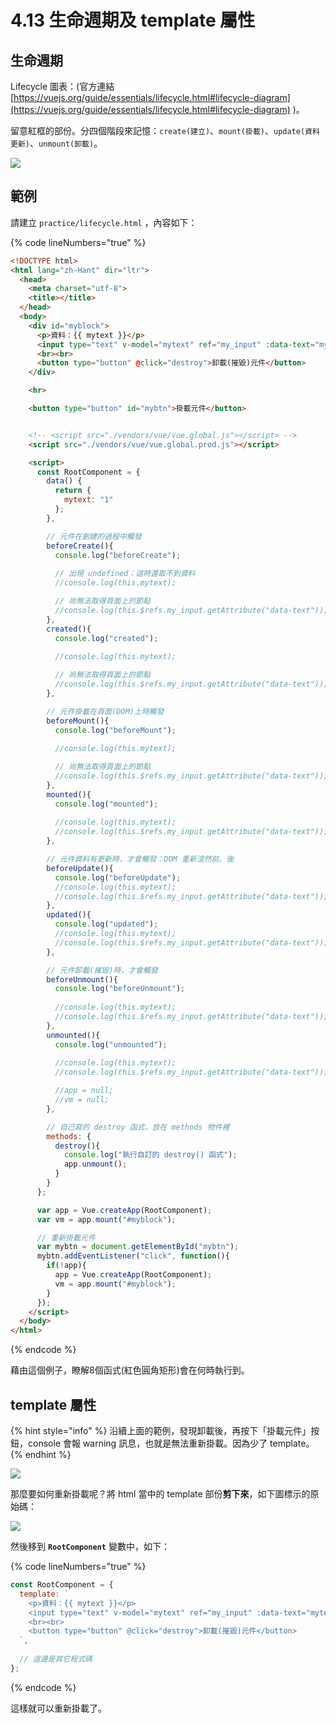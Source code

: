 # 4.13 生命週期及 template 屬性

## 生命週期

Lifecycle 圖表：(官方連結 [https://vuejs.org/guide/essentials/lifecycle.html#lifecycle-diagram](https://vuejs.org/guide/essentials/lifecycle.html#lifecycle-diagram) )。

留意紅框的部份。分四個階段來記憶：`create(建立)`、`mount(掛載)`、`update(資料更新)`、`unmount(卸載)`。

![](../.gitbook/assets/vue\_lifecycle.png)



## 範例

請建立 `practice/lifecycle.html` ，內容如下：

{% code lineNumbers="true" %}
```html
<!DOCTYPE html>
<html lang="zh-Hant" dir="ltr">
  <head>
    <meta charset="utf-8">
    <title></title>
  </head>
  <body>
    <div id="myblock">
      <p>資料：{{ mytext }}</p>
      <input type="text" v-model="mytext" ref="my_input" :data-text="mytext">
      <br><br>
      <button type="button" @click="destroy">卸載(摧毀)元件</button>
    </div>

    <hr>

    <button type="button" id="mybtn">掛載元件</button>


    <!-- <script src="./vendors/vue/vue.global.js"></script> -->
    <script src="./vendors/vue/vue.global.prod.js"></script>

    <script>
      const RootComponent = {
        data() {
          return {
            mytext: "1"
          };
        },

        // 元件在創建的過程中觸發
        beforeCreate(){
          console.log("beforeCreate");
          
          // 出現 undefined：這時還取不到資料
          //console.log(this.mytext);

          // 尚無法取得頁面上的節點
          //console.log(this.$refs.my_input.getAttribute("data-text"));
        },
        created(){
          console.log("created");
          
          //console.log(this.mytext);

          // 尚無法取得頁面上的節點
          //console.log(this.$refs.my_input.getAttribute("data-text"));
        },

        // 元件掛載在頁面(DOM)上時觸發
        beforeMount(){
          console.log("beforeMount");
          
          //console.log(this.mytext);

          // 尚無法取得頁面上的節點
          //console.log(this.$refs.my_input.getAttribute("data-text"));
        },
        mounted(){
          console.log("mounted");
          
          //console.log(this.mytext);
          //console.log(this.$refs.my_input.getAttribute("data-text"));
        },

        // 元件資料有更新時，才會觸發：DOM 重新渲然前、後
        beforeUpdate(){
          console.log("beforeUpdate");
          //console.log(this.mytext);
          //console.log(this.$refs.my_input.getAttribute("data-text"));
        },
        updated(){
          console.log("updated");
          //console.log(this.mytext);
          //console.log(this.$refs.my_input.getAttribute("data-text"));
        },

        // 元件卸載(摧毀)時，才會觸發
        beforeUnmount(){
          console.log("beforeUnmount");
          
          //console.log(this.mytext);
          //console.log(this.$refs.my_input.getAttribute("data-text"));
        },
        unmounted(){
          console.log("unmounted");
          
          //console.log(this.mytext);
          //console.log(this.$refs.my_input.getAttribute("data-text"));

          //app = null;
          //vm = null;
        },

        // 自己寫的 destroy 函式，放在 methods 物件裡
        methods: {
          destroy(){
            console.log("執行自訂的 destroy() 函式");
            app.unmount();
          }
        }
      };

      var app = Vue.createApp(RootComponent);
      var vm = app.mount("#myblock");

      // 重新掛載元件
      var mybtn = document.getElementById("mybtn");
      mybtn.addEventListener("click", function(){
        if(!app){
          app = Vue.createApp(RootComponent);
          vm = app.mount("#myblock");
        }
      });
    </script>
  </body>
</html>
```
{% endcode %}

藉由這個例子，瞭解8個函式(紅色圓角矩形)會在何時執行到。



## template 屬性



{% hint style="info" %}
沿續上面的範例，發現卸載後，再按下「掛載元件」按鈕，console 會報 warning 訊息，也就是無法重新掛載。因為少了 template。
{% endhint %}

![](../.gitbook/assets/missing\_template.png)



那麼要如何重新掛載呢？將 html 當中的 template 部份**剪下來**，如下圖標示的原始碼：

![](../.gitbook/assets/html\_template.png)

然後移到 **`RootComponent`** 變數中，如下：

{% code lineNumbers="true" %}
```javascript
const RootComponent = {
  template: `
    <p>資料：{{ mytext }}</p>
    <input type="text" v-model="mytext" ref="my_input" :data-text="mytext">
    <br><br>
    <button type="button" @click="destroy">卸載(摧毀)元件</button>
  `,
  
  // 這邊是其它程式碼
};
```
{% endcode %}

這樣就可以重新掛載了。

